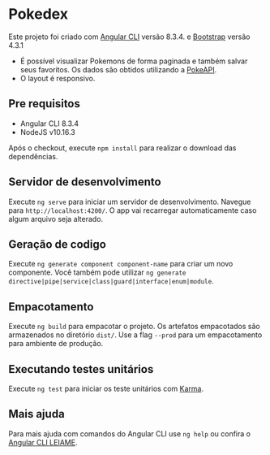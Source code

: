# Pokedex

Este projeto foi criado com [Angular CLI](https://github.com/angular/angular-cli) versão 8.3.4. e [Bootstrap](https://getbootstrap.com/) versão 4.3.1


- É possível visualizar Pokemons de forma paginada e também salvar seus favoritos. Os dados são obtidos utilizando a [PokeAPI](https://pokeapi.co/docs/v2.html).
- O layout é responsivo.

## Pre requisitos

- Angular CLI 8.3.4
- NodeJS v10.16.3

Após o checkout, execute `npm install` para realizar o download das dependências.

## Servidor de desenvolvimento

Execute `ng serve` para iniciar um servidor de desenvolvimento. Navegue para `http://localhost:4200/`. O app vai recarregar automaticamente caso algum arquivo seja alterado.

## Geração de codigo

Execute `ng generate component component-name` para criar um novo componente. Você também pode utilizar `ng generate directive|pipe|service|class|guard|interface|enum|module`.

## Empacotamento

Execute `ng build` para empacotar o projeto. Os artefatos empacotados são armazenados no diretório `dist/`. Use a flag `--prod` para um empacotamento para ambiente de produção.

## Executando testes unitários

Execute `ng test` para iniciar os teste unitários com [Karma](https://karma-runner.github.io).

## Mais ajuda

Para mais ajuda com comandos do Angular CLI use `ng help` ou confira o [Angular CLI LEIAME](https://github.com/angular/angular-cli/blob/master/README.md). 
